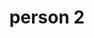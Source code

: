 ---
layout: staff
title: person 2 
image: https://raw.githubusercontent.com/PokeAPI/sprites/master/sprites/pokemon/7.png
github: https://illinois-cs498vr.github.io/
desc: |
  Lorem ipsum dolor sit amet, consectetur adipiscing elit. Nullam eu semper magna, sed imperdiet sem. Integer posuere interdum odio eget tempor. Sed dapibus pulvinar leo a dapibus. Suspendisse non felis dui. 
---